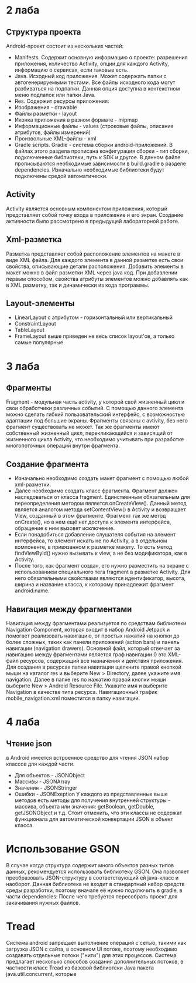 # 2 лаба
## Структура проекта
Android-проект состоит из нескольких частей:
- Manifests. Содержит основную информацию о проекте: разрешения приложения, количество Activity, опции для каждого Activity, информацию о сервисах, если таковые есть.
- Java. Исходный код приложения. Может содержать папки с автогенерируемыми тестами. Все файлы исходного кода могут разбиваться на подпапки. Данная опция доступна в контекстном меню подпапок или папки Java.
- Res. Содержит ресурсы приложения:
- Изображения - drawable
- Файлы разметки - layout
- Иконка приложения в разном формате - mipmap
- Информационные файлы - values (строковые файлы, описание атрибутов, файлы измерений)
- Произвольные XML-файлы - xml
- Gradle scripts. Gradle - система сборки android-приложений. В файлах этого раздела прописана конфигурация сборки - тип сборки, подключенные библиотеки, путь к SDK и другое. В данном файле прописываются необходимые зависимости в build.gradle в разделе dependencies. Изначально необходимые библиотеки будут подключены средой автоматически.
## Activity 
Activity является основным компонентом приложения, который представляет собой точку входа в приложение и его экран. 
Создание активности было рассмотрено в предыдущей лабораторной работе. 
## Xml-разметка 
Разметка представляет собой расположение элементов на макете в виде XML файла. Для каждого элемента в данной разметке есть свои свойства, описывающие детали расположения. Добавить элементы в макет можно в файл разметки XML через java код. При добавлении первым способом, свойства атрибуты элементов можно добавлять как в XML разметку, так и динамически из кода программы.
## Layout-элементы
- LinearLayout с атрибутом - горизонтальный или вертикальный
- ConstraintLayout
- TableLayout
- FrameLayout
выше приведен не весь список layout'ов, а только самые популярные
# 3 лаба 
## Фрагменты
Fragment - модульная часть activity, у которой свой жизненный цикл и свои обработчики различных событий. С помощью данного элемента можно сделать гибкий пользовательский интерфейс, с возможностью адаптации под большие экраны. Фрагменты связаны с avtivity, без него фрагмент существовать не может. Так же фрагменты имеют собственный жизненный цикл, перекликающийся и зависящий от жизненного цикла Activity, что необходимо учитывать при разработке многопоточных операций внутри фрагмента.
## Создание фрагмента
- Изначально необходимо создать макет фрагмент с помощью любой xml-разметки.
- Далее необходимо создать класс фрагмента. Фрагмент должен наследоваться от класса fragment. Единственным обязательным для переопределения методом является onCreateView(). Данный метод является аналогом метода setContentView() в Activity и возвращает View, созданный в этом фрагменте. Фрагмент так же метод onCreate(), но в нем ещё нет доступа к элемента интерфейса, обращение к ним вызовет исключение.
- Если понадобиться добавление слушателя события на элемент интерфейса, то элемент искать не по Activity, а в отдельном компоненте, в привязанном к разметке макету. То есть метод findViewById() нужно вызывать к view, а не без модификатора, как в Activity.
- После того, как фрагмент создан, его нужно разместить на экране с использованием специального тега fragment в разметке Activity. Для него обязательными свойствами являются идентификатор, высота, ширина и название класса, к которому принадлежит фрагмент android:name.
## Навигация между фрагментами
Навигация между фрагментами реализуется по средствам библиотеки Navigation Component, которая входит в набор Android Jetpack и помогает реализовать навигацию, от простых нажатий на кнопки до более сложных, таких как  панели приложений (action bars) и панель навигации (navigation drawers).
Основной файл, который отвечает за навигацию между фрагментами является граф навигации 0 это XML-файл ресурсов, содержащий все назначения и действия приложения. Для создания в ресурсах папки навигации щелкните правой кнопкой мыши  на каталог res и выберите New > Directory, далее укажите имя navigation. Далее в папке res по нажатию правой кнопки мыши выберите New > Android Resource File. Укажите имя и выберите Navigation в качестве типа ресурса. Навигационный график mobile_navigation.xml поместится в папку навигации.
# 4 лаба
## Чтение json
в Android имеется встроенное средство для чтения JSON набор классов для каждой части. 
- Для объектов - JSONObject
- Массивы - JSONArray
- Значения - JSONStringer 
- Ошибки - JSONExeption 
У каждого из представленных выше методов есть методы для получения внутренней структуры - массива, объекта или значения: getBoolean, getDouble, getJSONObject и т.д. Стоит отменить, что эти классы не содержат функционала для автоматической конвертации JSON в объект класса.
# Использование GSON
В случае когда структура содержит много объектов разных типов данных, рекомендуется использовать библиотеку GSON. Она позволяет преобразовать  JSON-структуру в соответствующий ей java-класс и наоборот. Данная библиотека не входит в стандартный набор средств среды разработки, поэтому вначале её нужно подключить в gradle, в части dependencies: После чего требуется пересобрать проект для закачивания нужных файлов.
# Tread
Система android запрещает выполнение операций с сетью, такими как загрузка JSON с сайта, в основном UI потоке, поэтому необходимо создавать отдельные потоки ("нити") для этих процессов. Система предлагает несколько способов создания дополнительных потоков, в частности класс Tread из базовой библиотеки Java пакета java.util.concurrent, которые 